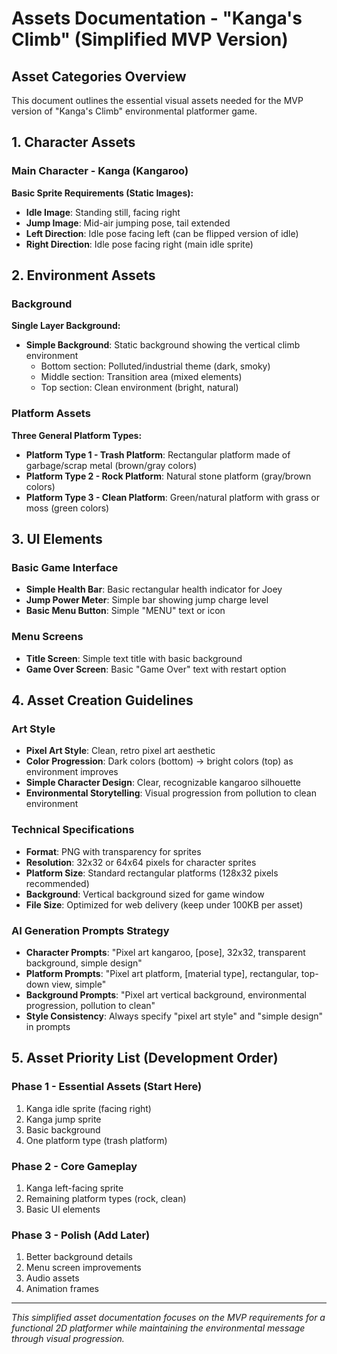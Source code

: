 # Assets Documentation - "Kanga's Climb" (Simplified MVP Version)

## Asset Categories Overview

This document outlines the essential visual assets needed for the MVP version of "Kanga's Climb" environmental platformer game.

## 1. Character Assets

### Main Character - Kanga (Kangaroo)
**Basic Sprite Requirements (Static Images):**
- **Idle Image**: Standing still, facing right
- **Jump Image**: Mid-air jumping pose, tail extended
- **Left Direction**: Idle pose facing left (can be flipped version of idle)
- **Right Direction**: Idle pose facing right (main idle sprite)

## 2. Environment Assets

### Background
**Single Layer Background:**
- **Simple Background**: Static background showing the vertical climb environment
  - Bottom section: Polluted/industrial theme (dark, smoky)
  - Middle section: Transition area (mixed elements)
  - Top section: Clean environment (bright, natural)

### Platform Assets
**Three General Platform Types:**
- **Platform Type 1 - Trash Platform**: Rectangular platform made of garbage/scrap metal (brown/gray colors)
- **Platform Type 2 - Rock Platform**: Natural stone platform (gray/brown colors)
- **Platform Type 3 - Clean Platform**: Green/natural platform with grass or moss (green colors)

## 3. UI Elements

### Basic Game Interface
- **Simple Health Bar**: Basic rectangular health indicator for Joey
- **Jump Power Meter**: Simple bar showing jump charge level
- **Basic Menu Button**: Simple "MENU" text or icon

### Menu Screens
- **Title Screen**: Simple text title with basic background
- **Game Over Screen**: Basic "Game Over" text with restart option

## 4. Asset Creation Guidelines

### Art Style
- **Pixel Art Style**: Clean, retro pixel art aesthetic
- **Color Progression**: Dark colors (bottom) → bright colors (top) as environment improves
- **Simple Character Design**: Clear, recognizable kangaroo silhouette
- **Environmental Storytelling**: Visual progression from pollution to clean environment

### Technical Specifications
- **Format**: PNG with transparency for sprites
- **Resolution**: 32x32 or 64x64 pixels for character sprites
- **Platform Size**: Standard rectangular platforms (128x32 pixels recommended)
- **Background**: Vertical background sized for game window
- **File Size**: Optimized for web delivery (keep under 100KB per asset)

### AI Generation Prompts Strategy
- **Character Prompts**: "Pixel art kangaroo, [pose], 32x32, transparent background, simple design"
- **Platform Prompts**: "Pixel art platform, [material type], rectangular, top-down view, simple"
- **Background Prompts**: "Pixel art vertical background, environmental progression, pollution to clean"
- **Style Consistency**: Always specify "pixel art style" and "simple design" in prompts

## 5. Asset Priority List (Development Order)

### Phase 1 - Essential Assets (Start Here)
1. Kanga idle sprite (facing right)
2. Kanga jump sprite 
3. Basic background
4. One platform type (trash platform)

### Phase 2 - Core Gameplay
1. Kanga left-facing sprite
2. Remaining platform types (rock, clean)
3. Basic UI elements

### Phase 3 - Polish (Add Later)
1. Better background details
2. Menu screen improvements
3. Audio assets
4. Animation frames

---

*This simplified asset documentation focuses on the MVP requirements for a functional 2D platformer while maintaining the environmental message through visual progression.*
